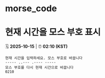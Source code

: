 # morse_code
# 현재 시간을 모스 부호 표시
<!-- MORSE_TIME_START -->
🗓️ **2025-10-15** | ⏰ **02:10 (KST)**

```
현재 시간을 입력하세요. 모스 부호로 바꿉니다
----- ..--- .---- -----
모스 부호를 다시 현재 시간으로 바꿉니다
0210
```
<!-- MORSE_TIME_END -->
